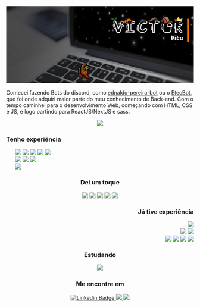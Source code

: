 <img src="meamong.gif">
<p>Comecei fazendo Bots do discord, como <a href="https://github.com/vitu1928/ednaldo-pereira-bot">ednaldo-pereira-bot</a> ou o <a href="https://github.com/vitu1928/EtecBot">EtecBot</a>, que foi onde adquiri maior parte do meu conhecimento de Back-end. Com o tempo caminhei para o desenvolvimento Web, começando com HTML, CSS e JS, e logo partindo para ReactJS/NextJS e sass.</p>
<div>
    <div align="center">
        <p>
            <a href="https://github.com/vitu1928">
                <img src="https://github-profile-summary-cards.vercel.app/api/cards/profile-details?username=vitu1928&theme=gruvbox" />
            </a>
<!--             <a href="https://github.com/vitu1928">
                <img src="https://github-readme-stats.vercel.app/api?username=vitu1928&show_icons=true&theme=gruvbox&include_all_commits=true&locale=pt-br">
            </a> -->
        </p>
    </div>

</div>
<div>
    <h3>Tenho experiência</h2>
        <ul type="none">
            <li>
                <img src="https://img.shields.io/badge/HTML5-E34F26?style=for-the-badge&logo=html5&logoColor=white">
                <img src="https://img.shields.io/badge/CSS3-1572B6?style=for-the-badge&logo=css3&logoColor=white">
                <img src="https://img.shields.io/badge/Sass-CC6699?style=for-the-badge&logo=sass&logoColor=white">
                <img src="https://img.shields.io/badge/MongoDB-4EA94B?style=for-the-badge&logo=mongodb&logoColor=white">
                <img src="https://img.shields.io/badge/Markdown-000000?style=for-the-badge&logo=markdown&logoColor=white">
            </li>
            <li>
                <img src="https://img.shields.io/badge/React-20232A?style=for-the-badge&logo=react&logoColor=61DAFB">
                <img src="https://img.shields.io/badge/Node.js-339933?style=for-the-badge&logo=nodedotjs&logoColor=white">
                <img src="https://img.shields.io/badge/next.js-000000?style=for-the-badge&logo=nextdotjs&logoColor=white">
            </li>
            <li> <img src="https://img.shields.io/badge/JavaScript-323330?style=for-the-badge&logo=javascript&logoColor=F7DF1E">
        </ul>
</div>
<div align="center">
    <h3>Dei um toque</h2>
        <img src="https://img.shields.io/badge/Raspberry%20Pi-A22846?style=for-the-badge&logo=Raspberry%20Pi&logoColor=white">
        <img src="https://img.shields.io/badge/jQuery-0769AD?style=for-the-badge&logo=jquery&logoColor=white">
        <img src="https://img.shields.io/badge/firebase-ffca28?style=for-the-badge&logo=firebase&logoColor=black">
        <img src="https://img.shields.io/badge/TensorFlow-FF6F00?style=for-the-badge&logo=tensorflow&logoColor=white">
        <img src="https://img.shields.io/badge/C-00599C?style=for-the-badge&logo=c&logoColor=white">
</div>
<div align="end">
    <h3>Já tive experiência</h2>
        <img src="https://img.shields.io/badge/Python-FFD43B?style=for-the-badge&logo=python&logoColor=blue">
        <br>
        <img src="https://img.shields.io/badge/TypeScript-007ACC?style=for-the-badge&logo=typescript&logoColor=white">
        <img src="https://img.shields.io/badge/Express.js-000000?style=for-the-badge&logo=express&logoColor=white">
        <br>
        <img src="https://img.shields.io/badge/SQLite-07405E?style=for-the-badge&logo=sqlite&logoColor=white">
        <img src="https://img.shields.io/badge/powershell-5391FE?style=for-the-badge&logo=powershell&logoColor=white">
        <img src="https://img.shields.io/badge/Shell_Script-121011?style=for-the-badge&logo=gnu-bash&logoColor=white">
        <img src="https://img.shields.io/badge/Electron-2B2E3A?style=for-the-badge&logo=electron&logoColor=9FEAF9">
</div>
<div align="center">
    <h3>Estudando</h2>
<img src="https://img.shields.io/badge/MySQL-005C84?style=for-the-badge&logo=mysql&logoColor=white">
</div>
<!-- <img src="https://img.shields.io/badge/Notion-000000?style=for-the-badge&logo=notion&logoColor=white"> -->

<div align="center">
    <h3>Me encontre em</h2>
        <a href="https://www.linkedin.com/in/victor-garcia-707824264/">
            <img src="https://img.shields.io/badge/-Victor-blue?style=for-the-badge&logo=Linkedin&logoColor=white&link=https://www.linkedin.com/in/victor-garcia-707824264/" alt="Linkedin Badge">
        </a>
        <a href="https://youtu.be/dQw4w9WgXcQ">
            <img src="https://img.shields.io/badge/VSCode-0078D4?style=for-the-badge&logo=visual%20studio%20code&logoColor=white">
            <img src="https://img.shields.io/badge/GitHub-100000?style=for-the-badge&logo=github&logoColor=white">
        </a>
</div>
